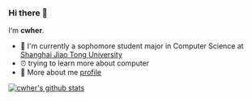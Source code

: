 ### Hi there 👋

<!--
**CWHer/cwher** is a ✨ _special_ ✨ repository because its `README.md` (this file) appears on your GitHub profile.

Here are some ideas to get you started:

- 🔭 I’m currently working on ...
- 🌱 I’m currently learning ...
- 👯 I’m looking to collaborate on ...
- 🤔 I’m looking for help with ...
- 💬 Ask me about ...
- 📫 How to reach me: ...
- 😄 Pronouns: ...
- ⚡ Fun fact: ...
-->



I‘m **cwher**.

- :construction_worker: I'm currently a sophomore student major in Computer Science at [Shanghai Jiao Tong University](http://www.sjtu.edu.cn/)
- :alarm_clock: trying to learn more about computer
- 💬 More about me [profile]()

[![cwher's github stats](https://github-readme-stats.vercel.app/api?username=cwher)](https://github.com/anuraghazra/github-readme-stats)

